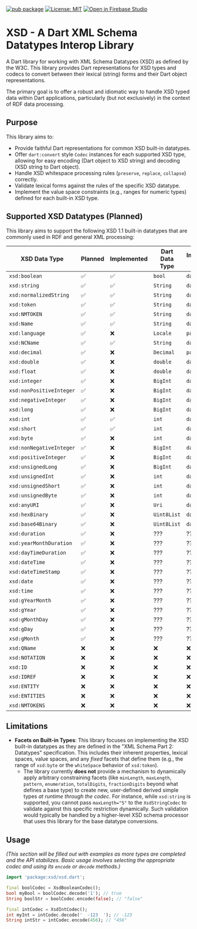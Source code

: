 [![pub package](https://img.shields.io/pub/v/xsd.svg)](https://pub.dev/packages/xsd)
[![License: MIT](https://img.shields.io/badge/License-MIT-green.svg)](https://opensource.org/licenses/MIT)
[![Open in Firebase Studio](https://cdn.firebasestudio.dev/btn/open_light_20.svg)](https://studio.firebase.google.com/import?url=https%3A%2F%2Fgithub.com%2Fdropbear-software%xsd)
# XSD - A Dart XML Schema Datatypes Interop Library

A Dart library for working with XML Schema Datatypes (XSD) as defined by the W3C. This library provides Dart representations for XSD types and codecs to convert between their lexical (string) forms and their Dart object representations.

The primary goal is to offer a robust and idiomatic way to handle XSD typed data within Dart applications, particularly (but not exclusively) in the context of RDF data processing.

## Purpose

This library aims to:

* Provide faithful Dart representations for common XSD built-in datatypes.
* Offer `dart:convert` style `Codec` instances for each supported XSD type, allowing for easy encoding (Dart object to XSD string) and decoding (XSD string to Dart object).
* Handle XSD whitespace processing rules (`preserve`, `replace`, `collapse`) correctly.
* Validate lexical forms against the rules of the specific XSD datatype.
* Implement the value space constraints (e.g., ranges for numeric types) defined for each built-in XSD type.

## Supported XSD Datatypes (Planned)

This library aims to support the following XSD 1.1 built-in datatypes that are commonly used in RDF and general XML processing:

| **XSD Data Type**          | **Planned** | **Implemented** | **Dart Data Type** | **Implementation Source** |
|------------------------|-------------|-----------------|----------------|------------|
|          `xsd:boolean` |      ✅      |        ✅        |     `bool`     |     `dart:core`    |
|           `xsd:string` |      ✅      |        ✅        |    `String`    |     `dart:core`    |
| `xsd:normalizedString` |      ✅      |        ✅        |    `String`    |     `dart:core`    |
|            `xsd:token` |      ✅      |        ✅        |    `String`    |     `dart:core`    |
|          `xsd:NMTOKEN` |      ✅      |        ✅        |    `String`    |     `dart:core`    |
|             `xsd:Name` |      ✅      |        ✅        |    `String`    |     `dart:core`    |
|         `xsd:language` |      ✅      |        ❌        |    `Locale`    |     `package:intl`    |
|           `xsd:NCName` |      ✅      |        ✅        |    `String`    |     `dart:core`    |
|          `xsd:decimal` |      ✅      |        ❌        |    `Decimal`    |     `package:decimal`    |
|           `xsd:double` |      ✅      |        ❌        |    `double`    |     `dart:core`    |
|            `xsd:float` |      ✅      |        ❌        |    `double`    |     `dart:core`    |
|          `xsd:integer` |      ✅      |        ❌        |    `BigInt`    |     `dart:core`    |
| `xsd:nonPositiveInteger` |      ✅      |        ❌        |    `BigInt`    |     `dart:core`    |
| `xsd:negativeInteger` |      ✅      |        ❌        |    `BigInt`    |     `dart:core`    |
| `xsd:long` |      ✅      |        ❌        |    `BigInt`    |     `dart:core`    |
| `xsd:int` |      ✅      |        ✅        |    `int`    |     `dart:core`    |
| `xsd:short` |      ✅      |        ✅        |    `int`    |     `dart:core`    |
| `xsd:byte` |      ✅      |        ❌        |    `int`    |     `dart:core`    |
| `xsd:nonNegativeInteger` |      ✅      |        ❌        |    `BigInt`    |     `dart:core`    |
| `xsd:positiveInteger` |      ✅      |        ❌        |    `BigInt`    |     `dart:core`    |
| `xsd:unsignedLong` |      ✅      |        ❌        |    `BigInt`    |     `dart:core`    |
| `xsd:unsignedInt` |      ✅      |        ❌        |    `int`    |     `dart:core`    |
| `xsd:unsignedShort` |      ✅      |        ❌        |    `int`    |     `dart:core`    |
| `xsd:unsignedByte` |      ✅      |        ❌        |    `int`    |     `dart:core`    |
| `xsd:anyURI` |      ✅      |        ❌        |    `Uri`    |     `dart:core`    |
| `xsd:hexBinary` |      ✅      |        ❌        |    `Uint8List`    |     `dart:typed_data`    |
| `xsd:base64Binary` |      ✅      |        ❌        |    `Uint8List`    |     `dart:typed_data`    |
| `xsd:duration` |      ✅      |        ❌        |    ???    |     ???    |
| `xsd:yearMonthDuration` |      ✅      |        ❌        |    ???    |     ???    |
| `xsd:dayTimeDuration` |      ✅      |        ❌        |    ???    |     ???    |
| `xsd:dateTime` |      ✅      |        ❌        |    ???    |     ???    |
| `xsd:dateTimeStamp` |      ✅      |        ❌        |    ???    |     ???    |
| `xsd:date` |      ✅      |        ❌        |    ???    |     ???    |
| `xsd:time` |      ✅      |        ❌        |    ???    |     ???    |
| `xsd:gYearMonth` |      ✅      |        ❌        |    ???    |     ???    |
| `xsd:gYear` |      ✅      |        ❌        |    ???    |     ???    |
| `xsd:gMonthDay` |      ✅      |        ❌        |    ???    |     ???    |
| `xsd:gDay` |      ✅      |        ❌        |    ???    |     ???    |
| `xsd:gMonth` |      ✅      |        ❌        |    ???    |     ???    |
| `xsd:QName` |      ❌      |        ❌        |    ❌    |     ❌    |
| `xsd:NOTATION` |      ❌      |        ❌        |    ❌    |     ❌    |
| `xsd:ID` |      ❌      |        ❌        |    ❌    |     ❌    |
| `xsd:IDREF` |      ❌      |        ❌        |    ❌    |     ❌    |
| `xsd:ENTITY` |      ❌      |        ❌        |    ❌    |     ❌    |
| `xsd:ENTITIES` |      ❌      |        ❌        |    ❌    |     ❌    |
| `xsd:NMTOKENS` |      ❌      |        ❌        |    ❌    |     ❌    |

## Limitations

* **Facets on Built-in Types**: This library focuses on implementing the XSD built-in datatypes as they are defined in the "XML Schema Part 2: Datatypes" specification. This includes their inherent properties, lexical spaces, value spaces, and any *fixed* facets that define them (e.g., the range of `xsd:byte` or the `whiteSpace` behavior of `xsd:token`).
    * The library currently **does not** provide a mechanism to dynamically apply arbitrary constraining facets (like `minLength`, `maxLength`, `pattern`, `enumeration`, `totalDigits`, `fractionDigits` beyond what defines a base type) to create new, user-defined derived simple types *at runtime through the codec*. For instance, while `xsd:string` is supported, you cannot pass `maxLength="5"` to the `XsdStringCodec` to validate against this specific restriction dynamically. Such validation would typically be handled by a higher-level XSD schema processor that uses this library for the base datatype conversions.

## Usage

_(This section will be filled out with examples as more types are completed and the API stabilizes. Basic usage involves selecting the appropriate codec and using its `encode` or `decode` methods.)_

```dart
import 'package:xsd/xsd.dart';

final boolCodec = XsdBooleanCodec();
bool myBool = boolCodec.decode('1'); // true
String boolStr = boolCodec.encode(false); // "false"

final intCodec = XsdIntCodec();
int myInt = intCodec.decode('  -123  '); // -123
String intStr = intCodec.encode(456); // "456"
```
